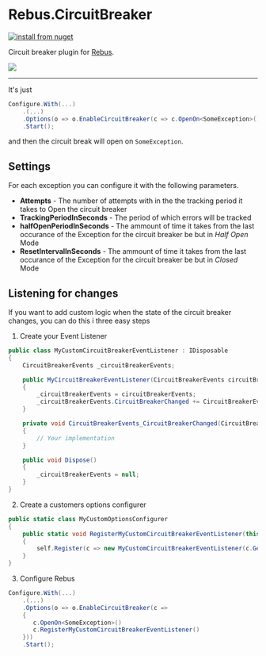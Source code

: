 # Rebus.CircuitBreaker

[![install from nuget](https://img.shields.io/nuget/v/Rebus.CircuitBreaker.svg?style=flat-square)](https://www.nuget.org/packages/Rebus.CircuitBreaker)

Circuit breaker plugin for [Rebus](https://github.com/rebus-org/Rebus).

![](https://raw.githubusercontent.com/rebus-org/Rebus/master/artwork/little_rebusbus2_copy-200x200.png)

---

It's just

```csharp
Configure.With(...)
    .(...)
    .Options(o => o.EnableCircuitBreaker(c => c.OpenOn<SomeException>()))
    .Start();
```

and then the circuit break will open on `SomeException`.

## Settings

For each exception you can configure it with the following parameters.

- **Attempts** - The number of attempts with in the the tracking period it takes to Open the circuit breaker
- **TrackingPeriodInSeconds** - The period of which errors will be tracked
- **halfOpenPeriodInSeconds** - The ammount of time it takes from the last occurance of the Exception for the circuit breaker be but in *Half Open* Mode
- **ResetIntervalInSeconds** - The ammount of time it takes from the last occurance of the Exception for the circuit breaker be but in *Closed* Mode


## Listening for changes

If you want to add custom logic when the state of the circuit breaker changes, you can do this i three easy steps

1. Create your Event Listener

```csharp
public class MyCustomCircuitBreakerEventListener : IDisposable
{
    CircuitBreakerEvents _circuitBreakerEvents;

    public MyCircuitBreakerEventListener(CircuitBreakerEvents circuitBreakerEvents)
    {
        _circuitBreakerEvents = circuitBreakerEvents;
        _circuitBreakerEvents.CircuitBreakerChanged += CircuitBreakerEvents_CircuitBreakerChanged;
    }

    private void CircuitBreakerEvents_CircuitBreakerChanged(CircuitBreakerState state)
    {
        // Your implementation
    }

    public void Dispose()
    {
        _circuitBreakerEvents = null;
    }
}

```


2. Create a customers options configurer
```csharp
public static class MyCustomOptionsConfigurer
{
    public static void RegisterMyCustomCircuitBreakerEventListener(this OptionsConfigurer self) 
    {
        self.Register(c => new MyCustomCircuitBreakerEventListener(c.Get<CircuitBreakerEvents>()));
    }
}
```

3. Configure Rebus

```csharp
Configure.With(...)
    .(...)
    .Options(o => o.EnableCircuitBreaker(c => 
    {
       c.OpenOn<SomeException>()
       c.RegisterMyCustomCircuitBreakerEventListener()
    }))
    .Start();
```